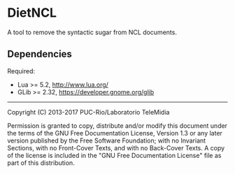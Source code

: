 # DietNCL

A tool to remove the syntactic sugar from NCL documents.

Dependencies
------------

Required:
* Lua >= 5.2, http://www.lua.org/
* GLib >= 2.32, https://developer.gnome.org/glib

---
Copyright (C) 2013-2017 PUC-Rio/Laboratorio TeleMidia

Permission is granted to copy, distribute and/or modify this document under
the terms of the GNU Free Documentation License, Version 1.3 or any later
version published by the Free Software Foundation; with no Invariant
Sections, with no Front-Cover Texts, and with no Back-Cover Texts.  A copy
of the license is included in the "GNU Free Documentation License" file as
part of this distribution.
